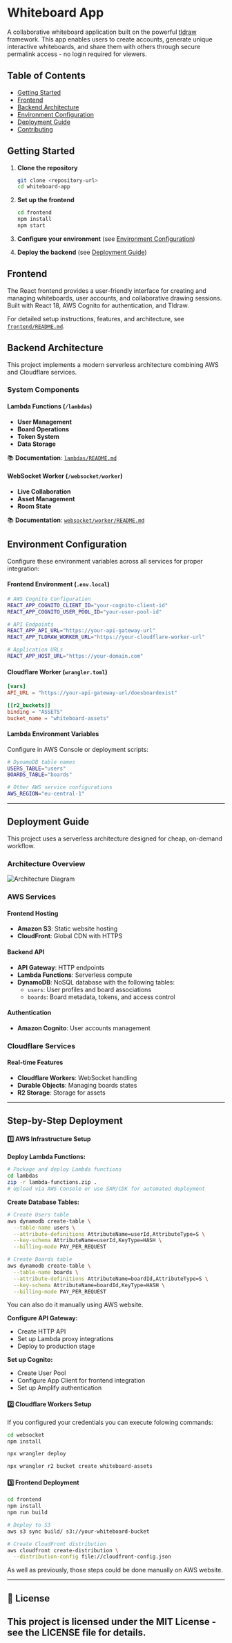 # Whiteboard App

A collaborative whiteboard application built on the powerful [tldraw](https://tldraw.dev/) framework. This app enables users to create accounts, generate unique interactive whiteboards, and share them with others through secure permalink access - no login required for viewers.

## Table of Contents

- [Getting Started](#getting-started)
- [Frontend](#frontend)
- [Backend Architecture](#backend-architecture)
- [Environment Configuration](#environment-configuration)
- [Deployment Guide](#deployment-guide)
- [Contributing](#contributing)

## Getting Started

1. **Clone the repository**
   ```bash
   git clone <repository-url>
   cd whiteboard-app
   ```

2. **Set up the frontend**
   ```bash
   cd frontend
   npm install
   npm start
   ```

3. **Configure your environment** (see [Environment Configuration](#environment-configuration))

4. **Deploy the backend** (see [Deployment Guide](#deployment-guide))

## Frontend

The React frontend provides a user-friendly interface for creating and managing whiteboards, user accounts, and collaborative drawing sessions. Built with React 18, AWS Cognito for authentication, and Tldraw.

For detailed setup instructions, features, and architecture, see [`frontend/README.md`](./frontend/README.md).

## Backend Architecture

This project implements a modern serverless architecture combining AWS and Cloudflare services.

### System Components

#### **Lambda Functions** (`/lambdas`)
- **User Management**
- **Board Operations**
- **Token System**
- **Data Storage**

📚 **Documentation**: [`lambdas/README.md`](./lambdas/README.md)

#### **WebSocket Worker** (`/websocket/worker`)
- **Live Collaboration**
- **Asset Management**
- **Room State**


📚 **Documentation**: [`websocket/worker/README.md`](./websocket/worker/README.md)

## Environment Configuration

Configure these environment variables across all services for proper integration:

#### **Frontend Environment** (`.env.local`)
```bash
# AWS Cognito Configuration
REACT_APP_COGNITO_CLIENT_ID="your-cognito-client-id"
REACT_APP_COGNITO_USER_POOL_ID="your-user-pool-id"

# API Endpoints
REACT_APP_API_URL="https://your-api-gateway-url"
REACT_APP_TLDRAW_WORKER_URL="https://your-cloudflare-worker-url"

# Application URLs
REACT_APP_HOST_URL="https://your-domain.com"
```

#### **Cloudflare Worker** (`wrangler.toml`)
```toml
[vars]
API_URL = "https://your-api-gateway-url/doesboardexist"

[[r2_buckets]]
binding = "ASSETS"
bucket_name = "whiteboard-assets"
```

#### **Lambda Environment Variables**
Configure in AWS Console or deployment scripts:
```bash
# DynamoDB table names
USERS_TABLE="users"
BOARDS_TABLE="boards"

# Other AWS service configurations
AWS_REGION="eu-central-1"
```

---

## Deployment Guide

This project uses a serverless architecture designed for cheap, on-demand workflow.

### Architecture Overview

![Architecture Diagram](architecture.png)

### AWS Services

#### **Frontend Hosting**
- **Amazon S3**: Static website hosting
- **CloudFront**: Global CDN with HTTPS

#### **Backend API**
- **API Gateway**: HTTP endpoints
- **Lambda Functions**: Serverless compute
- **DynamoDB**: NoSQL database with the following tables:
  - `users`: User profiles and board associations
  - `boards`: Board metadata, tokens, and access control

#### **Authentication**
- **Amazon Cognito**: User accounts management

### Cloudflare Services

#### **Real-time Features**
- **Cloudflare Workers**: WebSocket handling
- **Durable Objects**: Managing boards states
- **R2 Storage**: Storage for assets

---

## Step-by-Step Deployment

#### 1️⃣ **AWS Infrastructure Setup**

**Deploy Lambda Functions:**
```bash
# Package and deploy Lambda functions
cd lambdas
zip -r lambda-functions.zip .
# Upload via AWS Console or use SAM/CDK for automated deployment
```

**Create Database Tables:**
```bash
# Create Users table
aws dynamodb create-table \
  --table-name users \
  --attribute-definitions AttributeName=userId,AttributeType=S \
  --key-schema AttributeName=userId,KeyType=HASH \
  --billing-mode PAY_PER_REQUEST

# Create Boards table
aws dynamodb create-table \
  --table-name boards \
  --attribute-definitions AttributeName=boardId,AttributeType=S \
  --key-schema AttributeName=boardId,KeyType=HASH \
  --billing-mode PAY_PER_REQUEST
```

You can also do it manually using AWS website.

**Configure API Gateway:**
- Create HTTP API
- Set up Lambda proxy integrations
- Deploy to production stage

**Set up Cognito:**
- Create User Pool
- Configure App Client for frontend integration
- Set up Amplify authentication

#### 2️⃣ **Cloudflare Workers Setup**

If you configured your credentials you can execute folowing commands:

```bash
cd websocket
npm install

npx wrangler deploy

npx wrangler r2 bucket create whiteboard-assets
```

#### 3️⃣ **Frontend Deployment**

```bash
cd frontend
npm install
npm run build

# Deploy to S3
aws s3 sync build/ s3://your-whiteboard-bucket

# Create CloudFront distribution
aws cloudfront create-distribution \
  --distribution-config file://cloudfront-config.json
```

As well as previously, those steps could be done manually on AWS website.

---

## 📄 License

This project is licensed under the MIT License - see the LICENSE file for details.
---
